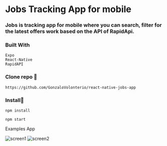 # Jobs Tracking App for mobile

### Jobs is tracking app for mobile where you can search, filter for the latest offers work based on the API of RapidApi.

### Built With

```
Expo
React-Native
RapidAPI

```

### Clone repo 🔧

```
https://github.com/GonzaloVolonterio/react-native-jobs-app

```
### Install🔧

```
npm install

npm start
```




Examples App

![screen1](https://user-images.githubusercontent.com/64506662/229620851-9c20c8f5-1f7a-4616-b7db-11d8cfa8fbd5.jpg)
![screen2](https://user-images.githubusercontent.com/64506662/229621336-afc48f90-379c-42ba-a19e-3fa8efc992bc.jpg)

